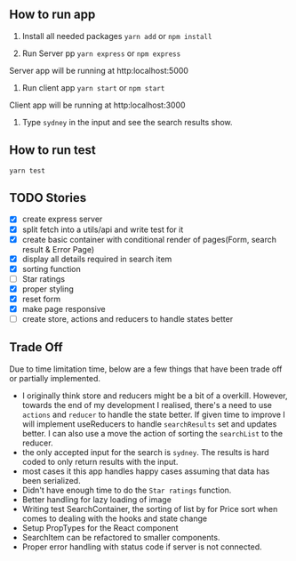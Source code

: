 ## How to run app

1. Install all needed packages
   `yarn add` or `npm install`

1. Run Server pp
   `yarn express` or `npm express`

Server app will be running at http:localhost:5000

1. Run client app
   `yarn start` or `npm start`

Client app will be running at http:localhost:3000

1. Type `sydney` in the input and see the search results show.

## How to run test

`yarn test`

## TODO Stories

- [x] create express server
- [x] split fetch into a utils/api and write test for it
- [x] create basic container with conditional render of pages(Form, search result & Error Page)
- [x] display all details required in search item
- [x] sorting function
- [ ] Star ratings
- [x] proper styling
- [x] reset form
- [x] make page responsive 
- [ ] create store, actions and reducers to handle states better

## Trade Off

Due to time limitation time, below are a few things that have been trade off or partially implemented.

- I originally think store and reducers might be a bit of a overkill. However, towards the end of my development I realised, there's a need to use `actions` and `reducer` to handle the state better. If given time to improve I will implement useReducers to handle `searchResults` set and updates better. I can also use a move the action of sorting the `searchList` to the reducer. 
- the only accepted input for the search is `sydney`. The results is hard coded to only return results with the input.
- most cases it this app handles happy cases assuming that data has been serialized.
- Didn't have enough time to do the `Star ratings` function.
- Better handling for lazy loading of image
- Writing test SearchContainer, the sorting of list by for Price sort when comes to dealing with the hooks and state change
- Setup PropTypes for the React component
- SearchItem can be refactored to smaller components.
- Proper error handling with status code if server is not connected.


